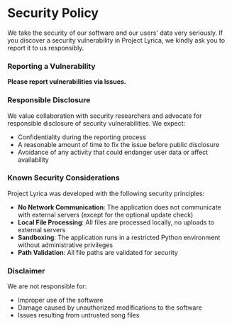 # Security Policy

We take the security of our software and our users' data very seriously. If you discover a security vulnerability in Project Lyrica, we kindly ask you to report it to us responsibly.

### Reporting a Vulnerability

**Please report vulnerabilities via Issues.**

### Responsible Disclosure

We value collaboration with security researchers and advocate for responsible disclosure of security vulnerabilities. We expect:

- Confidentiality during the reporting process  
- A reasonable amount of time to fix the issue before public disclosure  
- Avoidance of any activity that could endanger user data or affect availability  

### Known Security Considerations

Project Lyrica was developed with the following security principles:

- **No Network Communication**: The application does not communicate with external servers (except for the optional update check)  
- **Local File Processing**: All files are processed locally, no uploads to external servers  
- **Sandboxing**: The application runs in a restricted Python environment without administrative privileges  
- **Path Validation**: All file paths are validated for security  

### Disclaimer

We are not responsible for:

- Improper use of the software  
- Damage caused by unauthorized modifications to the software  
- Issues resulting from untrusted song files  
